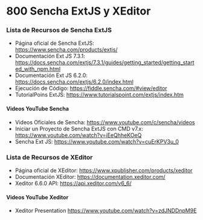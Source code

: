 # 800 Sencha ExtJS y XEditor

### Lista de Recursos de Sencha ExtJS

* Página oficial de Sencha ExtJS: https://www.sencha.com/products/extjs/
* Documentación Ext JS 7.3.1: https://docs.sencha.com/extjs/7.3.1/guides/getting_started/getting_started_with_npm.html
* Documentación Ext JS 6.2.0: https://docs.sencha.com/extjs/6.2.0/index.html
* Ejecución de Código: https://fiddle.sencha.com/#view/editor
* TutorialPoins ExtJS: https://www.tutorialspoint.com/extjs/index.htm

#### Videos YouTube Sencha

* Videos Oficiales de Sencha: https://www.youtube.com/c/sencha/videos
* Iniciar un Proyecto de Sencha ExtJS con CMD v7.x: https://www.youtube.com/watch?v=iEeQhheKOeQ
* Sencha Ext JS: https://www.youtube.com/watch?v=cuErKPV3u_0



### Lista de Recursos de XEditor

* Página oficial de XEditor: https://www.xpublisher.com/products/xeditor
* Documentación XEditor: https://documentation.xeditor.com/
* Xeditor 6.6.0 API: https://api.xeditor.com/v6_6/

#### Videos YouTube Xeditor

* Xeditor Presentation https://www.youtube.com/watch?v=zdJNDDnpM9E


